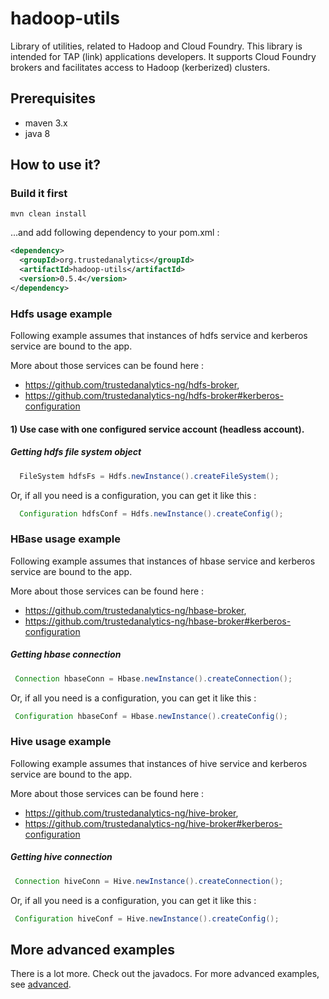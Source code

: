 # hadoop-utils
Library of utilities, related to Hadoop and Cloud Foundry. This library is intended for 
TAP (link) applications developers. It supports Cloud Foundry brokers and facilitates 
access to Hadoop (kerberized) clusters.

## Prerequisites 
*  maven 3.x
*  java 8
 
## How to use it?
### Build it first 

```
mvn clean install
```

...and add following dependency to your pom.xml :

```xml
<dependency>
  <groupId>org.trustedanalytics</groupId>
  <artifactId>hadoop-utils</artifactId>
  <version>0.5.4</version>
</dependency>
```

### Hdfs usage example
Following example assumes that instances of hdfs service and kerberos service are bound to the app.

More about those services can be found here : 
*  https://github.com/trustedanalytics-ng/hdfs-broker,
*  https://github.com/trustedanalytics-ng/hdfs-broker#kerberos-configuration

#### 1) Use case with one configured service account (headless account).

##### Getting hdfs file system object
```java
  FileSystem hdfsFs = Hdfs.newInstance().createFileSystem();
```

Or, if all you need is a configuration, you can get it like this : 

```java
  Configuration hdfsConf = Hdfs.newInstance().createConfig();
```
 
### HBase usage example
Following example assumes that instances of hbase service and kerberos service are bound to the app.

More about those services can be found here : 
*  https://github.com/trustedanalytics-ng/hbase-broker,
*  https://github.com/trustedanalytics-ng/hbase-broker#kerberos-configuration


##### Getting hbase connection

```java
 Connection hbaseConn = Hbase.newInstance().createConnection();
```

Or, if all you need is a configuration, you can get it like this :

```java
 Configuration hbaseConf = Hbase.newInstance().createConfig();
```

### Hive usage example
Following example assumes that instances of hive service and kerberos service are bound to the app.

More about those services can be found here :
*  https://github.com/trustedanalytics-ng/hive-broker,
*  https://github.com/trustedanalytics-ng/hive-broker#kerberos-configuration


##### Getting hive connection

```java
 Connection hiveConn = Hive.newInstance().createConnection();
```

Or, if all you need is a configuration, you can get it like this :

```java
 Configuration hiveConf = Hive.newInstance().createConfig();
```

## More advanced examples
There is a lot more. Check out the javadocs. For more advanced examples, see [advanced](docs/advanced.md).  
